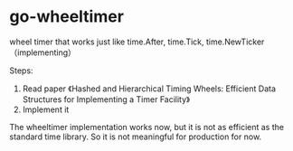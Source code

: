 # go-wheeltimer
wheel timer that works just like time.After, time.Tick, time.NewTicker（implementing）

Steps: 
1. Read paper 《Hashed and Hierarchical Timing Wheels: Efficient
Data Structures for Implementing a Timer Facility》
2. Implement it

The wheeltimer implementation works now, but it is not as efficient as the standard time library. 
So it is not meaningful for production for now.